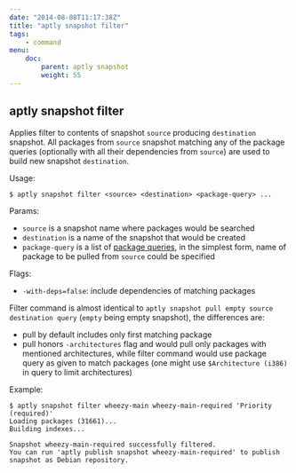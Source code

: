 ```yaml
---
date: "2014-08-08T11:17:38Z"
title: "aptly snapshot filter"
tags:
    - command
menu:
    doc:
        parent: aptly snapshot
        weight: 55
---
```


aptly snapshot filter
---------------------

Applies filter to contents of snapshot `source` producing `destination`
snapshot. All packages from `source` snapshot matching any of the package
queries (optionally with all their dependencies from `source`)  are used
to build new snapshot `destination`.

Usage:

    $ aptly snapshot filter <source> <destination> <package-query> ...

Params:

-   `source` is a snapshot name where packages would be
    searched
-   `destination` is a name of the snapshot that would be created
-   `package-query` is a list of [package queries](/doc/feature/query/), in
    the simplest form, name of package to be pulled from `source` could
    be specified

Flags:

-   `-with-deps=false`: include dependencies of matching packages

Filter command is almost identical to
`aptly snapshot pull empty source destination query` (`empty` being empty
snapshot), the differences are:

 * pull by default includes only first matching package
 * pull honors `-architectures` flag and would pull only packages with
   mentioned architectures, while filter command would use package
   query as given to match packages (one might use `$Architecture (i386)` in query
   to limit architectures)

Example:

    $ aptly snapshot filter wheezy-main wheezy-main-required 'Priority (required)'
    Loading packages (31661)...
    Building indexes...

    Snapshot wheezy-main-required successfully filtered.
    You can run 'aptly publish snapshot wheezy-main-required' to publish snapshot as Debian repository.

